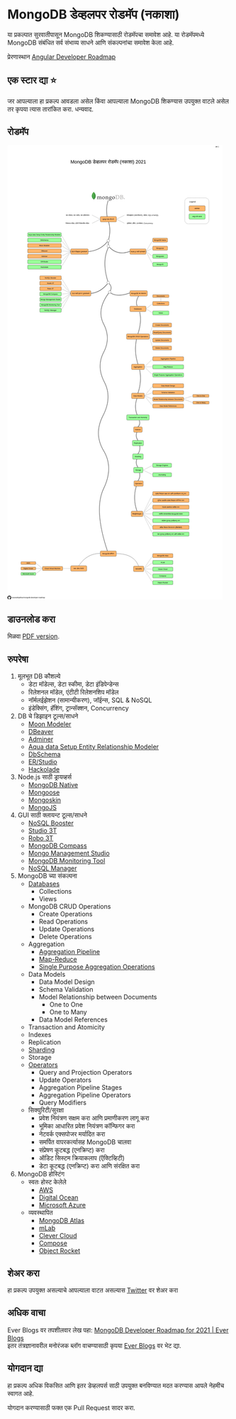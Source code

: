 # MongoDB डेव्हलपर रोडमॅप (नकाशा)

या प्रकल्पात सुरवातीपासून MongoDB शिकण्यासाठी रोडमॅपचा समावेश आहे. या रोडमॅपमध्ये MongoDB संबंधित सर्व संभाव्य साधने आणि संकल्पनांचा समावेश केला आहे.
<br>

प्रेरणास्थान [Angular Developer Roadmap](https://github.com/sulco/angular-developer-roadmap/)

## एक स्टार द्या ⭐
जर आपल्याला हा प्रकल्प आवडला असेल किंवा आपल्याला MongoDB शिकण्यास उपयुक्त वाटले असेल तर कृपया त्यास तारांकित करा. धन्यवाद.

## रोडमॅप

![रोडमॅप](./mongodb-dev-roadmap-mr.png)

## डाउनलोड करा

मिळवा [PDF version](./mongodb-dev-roadmap-mr.pdf).

## रुपरेषा
1.  मूलभूत DB कौशल्ये
    - डेटा मॉडेल्स, डेटा स्कीमा, डेटा इंडिपेन्डेन्स
    - रिलेशनल मॉडेल, एंटीटी रिलेशनशिप मॉडेल
    - नॉर्मलईझेशन (सामान्यीकरण), जॉईन्स, SQL & NoSQL
    - इंडेक्सिंग, हॅशिंग, ट्रान्सॅक्शन, Concurrency
2.  DB चे डिझाइन टूल्स/साधने
    - [Moon Modeler](https://www.datensen.com/mongodb-design-tool.html)
    - [DBeaver](https://dbeaver.io/)
    - [Adminer](https://www.adminer.org/)
    - [Aqua data Setup Entity Relationship Modeler](https://www.aquafold.com/aquadatastudio/er_modeler)
    - [DbSchema](https://dbschema.com/)
    - [ER/Studio](https://www.idera.com/er-studio-data-architect-software)
    - [Hackolade](https://hackolade.com/)
3.  Node.js साठी ड्रायव्हर्स
    - [MongoDB Native](https://github.com/mongodb/node-mongodb-native)
    - [Mongoose](https://mongoosejs.com/)
    - [Mongoskin](https://www.npmjs.com/package/mongoskin)
    - [MongoJS](https://github.com/mongo-js/mongojs)
4.  GUI साठी क्लायन्ट टूल्स/साधने
    - [NoSQL Booster](https://nosqlbooster.com/)
    - [Studio 3T](https://studio3t.com/)
    - [Robo 3T](https://robomongo.org/)
    - [MongoDB Compass](https://www.mongodb.com/products/compass)
    - [Mongo Management Studio](http://mms.litixsoft.de/)
    - [MongoDB Monitoring Tool](https://www.solarwinds.com/database-performance-monitor/integrations/mongodb-monitoring)
    - [NoSQL Manager](https://www.mongodbmanager.com/)
5.  MongoDB च्या संकल्पना
    - [Databases](https://docs.mongodb.com/manual/core/databases-and-collections/)
      - Collections
      - Views
    - MongoDB CRUD Operations
      - Create Operations
      - Read Operations
      - Update Operations
      - Delete Operations
    - Aggregation
      - [Aggregation Pipeline](https://docs.mongodb.com/manual/aggregation/#aggregation-framework)
      - [Map-Reduce](https://docs.mongodb.com/manual/aggregation/#aggregation-map-reduce)
      - [Single Purpose Aggregation Operations](https://docs.mongodb.com/manual/aggregation/#single-purpose-agg-operations)
    - Data Models
      - Data Model Design
      - Schema Validation
      - Model Relationship between Documents
        - One to One
        - One to Many
      - Data Model References
    - Transaction and Atomicity
    - Indexes
    - Replication
    - [Sharding](https://docs.mongodb.com/manual/reference/glossary/#term-sharding)
    - Storage
    - [Operators](https://docs.mongodb.com/manual/reference/operator/)
      - Query and Projection Operators
      - Update Operators
      - Aggregation Pipeline Stages
      - Aggregation Pipeline Operators
      - Query Modifiers
    - सिक्युरिटी/सुरक्षा
      - प्रवेश नियंत्रण सक्षम करा आणि प्रमाणीकरण लागू करा
      - भूमिका आधारित प्रवेश नियंत्रण कॉन्फिगर करा
      - नेटवर्क एक्सपोजर मर्यादित करा
      - समर्पित वापरकर्त्यासह MongoDB चालवा
      - संप्रेषण कूटबद्ध (एनक्रिप्ट) करा
      - ऑडिट सिस्टम क्रियाकलाप (ऍक्टिव्हिटी)
      - डेटा कूटबद्ध (एनक्रिप्ट) करा आणि संरक्षित करा
6.  MongoDB होस्टिंग
    - स्वतः होस्ट केलेले
      - [AWS](https://aws.amazon.com/)
      - [Digital Ocean](https://www.digitalocean.com/)
      - [Microsoft Azure](https://azure.microsoft.com/en-in/)
    - व्यवस्थापित
      - [MongoDB Atlas](https://www.mongodb.com/cloud/atlas)
      - [mLab](https://mlab.com/)
      - [Clever Cloud](https://www.clever-cloud.com/en/)
      - [Compose](https://www.compose.com/databases/mongodb)
      - [Object Rocket](https://www.objectrocket.com/)


## शेअर करा

हा प्रकल्प उपयुक्त असल्याचे आपल्याला वाटत असल्यास [Twitter](https://twitter.com/intent/tweet?url=https://github.com/navanathjadhav/mongodb-developer-roadmap) वर शेअर करा

## अधिक वाचा
Ever Blogs वर तपशीलवार लेख पहा: [MongoDB Developer Roadmap for 2021 | Ever Blogs](https://everblogs.com/database/mongodb-developer-roadmap-for-2021/)
<br>
इतर तंत्रज्ञानावरील मनोरंजक ब्लॉग वाचण्यासाठी कृपया [Ever Blogs](https://everblogs.com/) वर भेट द्या.

## योगदान द्या

हा प्रकल्प अधिक विकसित आणि इतर डेव्हलपर्स साठी उपयुक्त बनविण्यात मदत करण्यास आपले नेहमीच स्वागत आहे.

योगदान करण्यासाठी फक्त एक Pull Request सादर करा.

